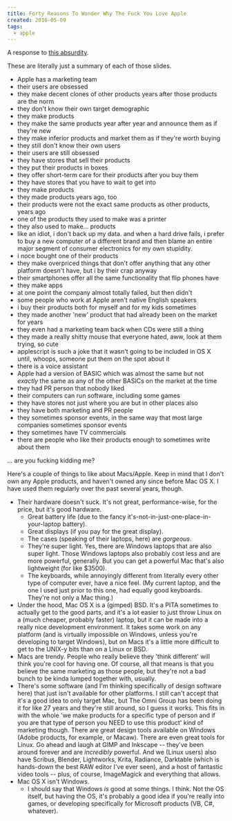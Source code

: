 ```yaml
---
title: Forty Reasons To Wonder Why The Fuck You Love Apple
created: 2016-05-09
tags:
  - apple
---
```


A response to [this
absurdity](http://www.networkworld.com/article/3050934/macs/on-its-40th-anniversary-40-things-we-love-about-apple.html).

These are literally just a summary of each of those slides.

* Apple has a marketing team
* their users are obsessed
* they make decent clones of other products years after those products are the norm
* they don't know their own target demographic
* they make products
* they make the same products year after year and announce them as if they're new
* they make inferior products and market them as if they're worth buying
* they still don't know their own users
* their users are still obsessed
* they have stores that sell their products
* they put their products in boxes
* they offer short-term care for their products after you buy them
* they have stores that you have to wait to get into
* they make products
* they made products years ago, too
* their products were not the exact same products as other products, years ago
* one of the products they used to make was a printer
* they also used to make... products
* like an idiot, i don't back up my data. and when a hard drive fails, i prefer to buy a new computer of a different
  brand and then blame an entire major segment of consumer electronics for my own stupidity.
* i noce bought one of their products
* they make overpriced things that don't offer anything that any other platform doesn't have, but i by their crap anyway
* their smartphones offer all the same functionality that flip phones have
* they make apps
* at one point the company almost totally failed, but then didn't
* some people who work at Apple aren't native English speakers
* i buy their products both for myself and for my kids sometimes
* they made another 'new' product that had already been on the market for years
* they even had a marketing team back when CDs were still a thing
* they made a really shitty mouse that everyone hated, aww, look at them trying, so cute
* applescript is such a joke that it wasn't going to be included in OS X until, whoops, someone put them on the spot
  about it
* there is a voice assistant
* Apple had a version of BASIC which was almost the same but not _exactly_ the same as any of the other BASICs on the
  market at the time
* they had PR person that nobody liked
* their computers can run software, including some games
* they have stores not just where you are but in other places also
* they have both marketing and PR people
* they sometimes sponsor events, in the same way that most large companies sometimes sponsor events
* they sometimes have TV commercials
* there are people who like their products enough to sometimes write about them

... are you fucking kidding me?

Here's a couple of things to like about Macs/Apple. Keep in mind that I don't own any Apple products, and haven't owned
any since before Mac OS X. I have used them regularly over the past several years, though.

* Their hardware doesn't suck. It's not great, performance-wise, for the price, but it's good hardware.
  * Great battery life (due to the fancy it's-not-in-just-one-place-in-your-laptop battery).
  * Great displays (if you pay for the great display).
  * The cases (speaking of their laptops, here) are _gorgeous_.
  * They're super light. Yes, there are Windows laptops that are also super light. Those Windows laptops also probably
    cost less and are more powerful, generally. But you can get a powerful Mac that's also lightweight (for like $3500).
  * The keyboards, while annoyingly different from literally every other type of computer ever, have a nice feel.
    (My current laptop, and the one I used just prior to this one, had equally good keyboards. They're not only a
    Mac thing.)
* Under the hood, Mac OS X is a (gimped) BSD. It's a PITA sometimes to actually get to the good parts, and it's a lot
  easier to just throw Linux on a (much cheaper, probably faster) laptop, but it can be made into a really nice
  development environment. It takes some work on any platform (and is virtually impossible on Windows, unless you're
  developing to target Windows), but on Macs it's a little more difficult to get to the UNIX-y bits than on a Linux or
  BSD.
* Macs are trendy. People who really believe they 'think different' will think you're cool for having one. Of course,
  all that means is that you believe the same marketing as those people, but they're not a bad bunch to be kinda lumped
  together with, usually.
* There's some software (and I'm thinking specifically of design software here) that just isn't available for other
  platforms. I still can't accept that it's a good idea to only target Mac, but The Omni Group has been doing it for
  like 27 years and they're still around, so I guess it works. This fits in with the whole 'we make products for a
  specific type of person and if you are that type of person you NEED to use this product' kind of marketing though.
  There are great design tools available on Windows (Adobe products, for example, or Macaw). There are even great tools
  for Linux. Go ahead and laugh at GIMP and Inkscape -- they've been around forever and are _incredibly_ powerful. And
  we (Linux users) also have Scribus, Blender, Lightworks, Krita, Radiance, Darktable (which is hands-down the best RAW
  editor I've ever seen), and a host of fantastic video tools -- plus, of course, ImageMagick and everything that
  allows.
* Mac OS X isn't Windows.
  * I should say that Windows _is_ good at some things. I think. Not the OS itself, but having the OS, it's probably a
    good idea if you're really into games, or developing specifically for Microsoft products (VB, C#, whatever).
